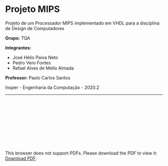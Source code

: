 # Projeto MIPS

Projeto de um Processador MIPS implementado em VHDL para a disciplina de Design de Computadores

**Grupo:** TQA

**Integrantes:**
  
  - José Hélio Paiva Neto
  - Pedro Vero Fontes
  - Rafael Alves de Mello Almada

**Professor:** Paulo Carlos Santos

Insper - Engenharia da Computação - 2020.2
___

<object data="http://github.com.com/slimkaki/MIPS/MIPS_architecture.pdf" type="application/pdf" width="700px" height="700px">
    <embed src="http://github.com.com/slimkaki/MIPS/MIPS_architecture.pdf">
        <p>This browser does not support PDFs. Please download the PDF to view it: <a href="http://yoursite.com/the.pdf">Download PDF</a>.</p>
    </embed>
</object>